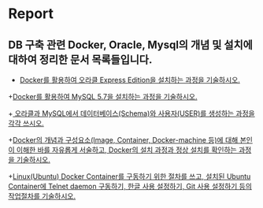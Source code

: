 # Report

## DB 구축 관련 Docker, Oracle, Mysql의 개념 및 설치에 대하여 정리한 문서 목록들입니다.

  + [Docker를 활용하여 오라클 Express Edition을 설치하는 과정을 기술하시오.](https://github.com/Gouwon/Report/blob/master/DB1.md)
 
  +[Docker를 활용하여 MySQL 5.7을 설치하는 과정을 기술하시오.](https://github.com/Gouwon/Report/blob/master/DB2.md)
  
  +[
오라클과 MySQL에서 데이터베이스(Schema)와 사용자(USER)를 생성하는 과정을 각각 쓰시오.](https://github.com/Gouwon/Report/blob/master/DB3.md)
  
  +[Docker의 개념과 구성요소(Image, Container, Docker-machine 등)에 대해 본인이 이해한 바를 자유롭게 서술하고, Docker의 설치 과정과 정상 설치를 확인하는 과정을 기술하시오.](https://github.com/Gouwon/Report/blob/master/DB4.md)
  
  +[Linux(Ubuntu) Docker Container를 구동하기 위한 절차를 쓰고, 설치된 Ubuntu Container에 Telnet daemon 구동하기, 한글 사용 설정하기, Git 사용 설정하기 등의 작업절차를 기술하시오.](https://github.com/Gouwon/Report/blob/master/DB5.md)
